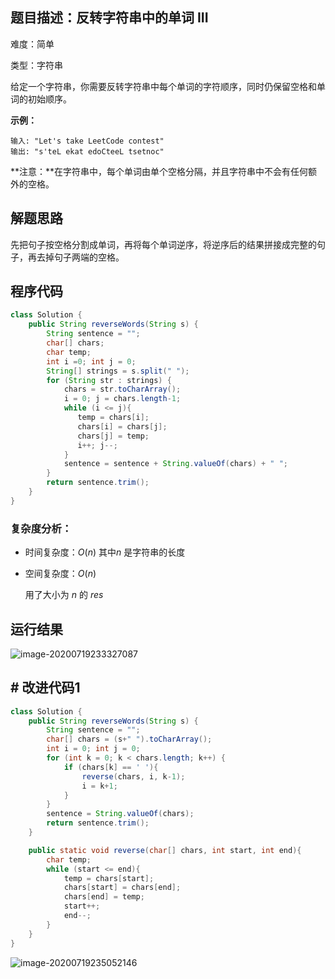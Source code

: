 ## 题目描述：反转字符串中的单词 III

难度：简单

类型：字符串

给定一个字符串，你需要反转字符串中每个单词的字符顺序，同时仍保留空格和单词的初始顺序。

**示例：**

```
输入: "Let's take LeetCode contest"
输出: "s'teL ekat edoCteeL tsetnoc"
```

**注意：**在字符串中，每个单词由单个空格分隔，并且字符串中不会有任何额外的空格。

## 解题思路

先把句子按空格分割成单词，再将每个单词逆序，将逆序后的结果拼接成完整的句子，再去掉句子两端的空格。

## 程序代码

```java
class Solution {
    public String reverseWords(String s) {
        String sentence = "";
        char[] chars;
        char temp;
        int i =0; int j = 0;
        String[] strings = s.split(" ");
        for (String str : strings) {
            chars = str.toCharArray();
            i = 0; j = chars.length-1;
            while (i <= j){
               temp = chars[i];
               chars[i] = chars[j];
               chars[j] = temp;
               i++; j--;
            }
            sentence = sentence + String.valueOf(chars) + " ";
        }
        return sentence.trim();
    }
}
```

### 复杂度分析：

- 时间复杂度：$O(n)$
  其中$n$ 是字符串的长度

- 空间复杂度：$O(n)$

  用了大小为 $n$ 的 $res$

## 运行结果

![image-20200719233327087](https://gitee.com/ScottDemo/cloudimg/raw/master/LeetCode刷题记录/image-20200719233327087.png)

## # 改进代码1

```java
class Solution {
    public String reverseWords(String s) {
        String sentence = "";
        char[] chars = (s+" ").toCharArray();
        int i = 0; int j = 0;
        for (int k = 0; k < chars.length; k++) {
            if (chars[k] == ' '){
                reverse(chars, i, k-1);
                i = k+1;
            }
        }
        sentence = String.valueOf(chars);
        return sentence.trim();
    }

    public static void reverse(char[] chars, int start, int end){
        char temp;
        while (start <= end){
            temp = chars[start];
            chars[start] = chars[end];
            chars[end] = temp;
            start++;
            end--;
        }
    }
}
```

![image-20200719235052146](https://gitee.com/ScottDemo/cloudimg/raw/master/LeetCode刷题记录/image-20200719235052146.png)

